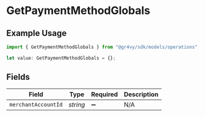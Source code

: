 # GetPaymentMethodGlobals

## Example Usage

```typescript
import { GetPaymentMethodGlobals } from "@gr4vy/sdk/models/operations";

let value: GetPaymentMethodGlobals = {};
```

## Fields

| Field               | Type                | Required            | Description         |
| ------------------- | ------------------- | ------------------- | ------------------- |
| `merchantAccountId` | *string*            | :heavy_minus_sign:  | N/A                 |